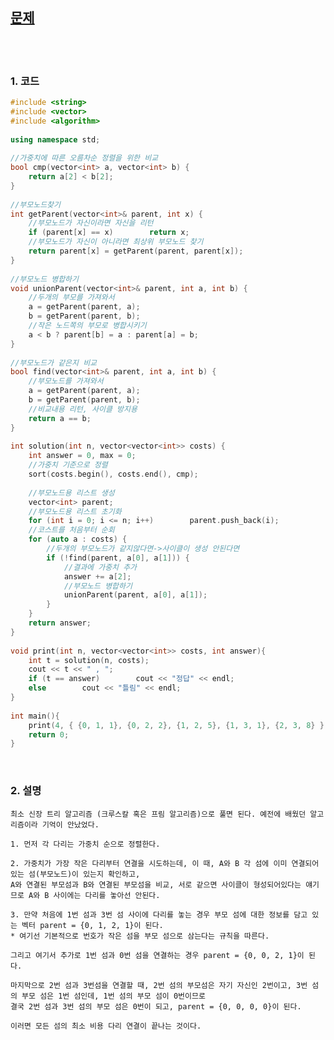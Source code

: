 [문제](https://programmers.co.kr/learn/courses/30/lessons/42861)
--------------------------------------------------

<br>
<br>

### 1. 코드

```cpp
#include <string>
#include <vector>
#include <algorithm>
 
using namespace std;
 
//가중치에 따른 오름차순 정렬을 위한 비교
bool cmp(vector<int> a, vector<int> b) {
    return a[2] < b[2];
}
 
//부모노드찾기
int getParent(vector<int>& parent, int x) {
    //부모노드가 자신이라면 자신을 리턴
    if (parent[x] == x)        return x;
    //부모노드가 자신이 아니라면 최상위 부모노드 찾기
    return parent[x] = getParent(parent, parent[x]);
}
 
//부모노드 병합하기
void unionParent(vector<int>& parent, int a, int b) {
    //두개의 부모를 가져와서
    a = getParent(parent, a);
    b = getParent(parent, b);
    //작은 노드쪽의 부모로 병합시키기
    a < b ? parent[b] = a : parent[a] = b;
}
 
//부모노드가 같은지 비교
bool find(vector<int>& parent, int a, int b) {
    //부모노드를 가져와서
    a = getParent(parent, a);
    b = getParent(parent, b);
    //비교내용 리턴, 사이클 방지용
    return a == b;
}
 
int solution(int n, vector<vector<int>> costs) {
    int answer = 0, max = 0;
    //가중치 기준으로 정렬
    sort(costs.begin(), costs.end(), cmp);
    
    //부모노드용 리스트 생성
    vector<int> parent;
    //부모노드용 리스트 초기화
    for (int i = 0; i <= n; i++)        parent.push_back(i);
    //코스트를 처음부터 순회
    for (auto a : costs) {
        //두개의 부모노드가 같지않다면->사이클이 생성 안된다면
        if (!find(parent, a[0], a[1])) {
            //결과에 가중치 추가
            answer += a[2];
            //부모노드 병합하기
            unionParent(parent, a[0], a[1]);
        }
    }
    return answer;
}
 
void print(int n, vector<vector<int>> costs, int answer){
    int t = solution(n, costs);
    cout << t << " , ";
    if (t == answer)        cout << "정답" << endl;
    else        cout << "틀림" << endl;
}
 
int main(){
    print(4, { {0, 1, 1}, {0, 2, 2}, {1, 2, 5}, {1, 3, 1}, {2, 3, 8} }, 4);
    return 0;
}
```

<br>

### 2. 설명

    최소 신장 트리 알고리즘 (크루스칼 혹은 프림 알고리즘)으로 풀면 된다. 예전에 배웠던 알고리즘이라 기억이 안났었다.
    
    1. 먼저 각 다리는 가중치 순으로 정렬한다. 
    
    2. 가중치가 가장 작은 다리부터 연결을 시도하는데, 이 때, A와 B 각 섬에 이미 연결되어있는 섬(부모노드)이 있는지 확인하고, 
    A와 연결된 부모섬과 B와 연결된 부모섬을 비교, 서로 같으면 사이클이 형성되어있다는 얘기므로 A와 B 사이에는 다리를 놓아선 안된다.
    
    3. 만약 처음에 1번 섬과 3번 섬 사이에 다리를 놓는 경우 부모 섬에 대한 정보를 담고 있는 벡터 parent = {0, 1, 2, 1}이 된다. 
    * 여기선 기본적으로 번호가 작은 섬을 부모 섬으로 삼는다는 규칙을 따른다.
    
    그리고 여기서 추가로 1번 섬과 0번 섬을 연결하는 경우 parent = {0, 0, 2, 1}이 된다.
    
    마지막으로 2번 섬과 3번섬을 연결할 때, 2번 섬의 부모섬은 자기 자신인 2번이고, 3번 섬의 부모 섬은 1번 섬인데, 1번 섬의 부모 섬이 0번이므로 
    결국 2번 섬과 3번 섬의 부모 섬은 0번이 되고, parent = {0, 0, 0, 0}이 된다. 
    
    이러면 모든 섬의 최소 비용 다리 연결이 끝나는 것이다.
  
